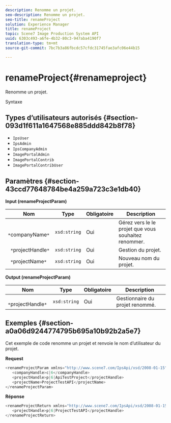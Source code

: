 ```yaml
---
description: Renomme un projet.
seo-description: Renomme un projet.
seo-title: renameProject
solution: Experience Manager
title: renameProject
topic: Scene7 Image Production System API
uuid: 6303c493-a6fe-4b32-80c3-947aba4190f7
translation-type: tm+mt
source-git-commit: 7bc7b3a86fbcdc57cfdc31745fae3afc06e44b15

---
```



# renameProject{#renameproject}

Renomme un projet.

Syntaxe

## Types d’utilisateurs autorisés {#section-093d1f611a1647568e885ddd842b8f78}

* `IpsUser`
* `IpsAdmin`
* `IpsCompanyAdmin`
* `ImagePortalAdmin`
* `ImagePortalContrib`
* `ImagePortalContribUser`

## Paramètres {#section-43ccd77648784be4a259a723c3e1db40}

**Input (renameProjectParam)**

| Nom | Type | Obligatoire | Description |
|---|---|---|---|
| ` *`companyName`*` | `xsd:string` | Oui | Gérez vers le le projet que vous souhaitez renommer. |
| ` *`projectHandle`*` | `xsd:string` | Oui | Gestion du projet. |
| ` *`projectName`*` | `xsd:string` | Oui | Nouveau nom du projet. |

**Output (renameProjectParam)**

| Nom | Type | Obligatoire | Description |
|---|---|---|---|
| ` *`projectHandle`*` | `xsd:string` | Oui | Gestionnaire du projet renommé. |

## Exemples {#section-a0a06d9244774795b695a10b92b2a5e7}

Cet exemple de code renomme un projet et renvoie le nom d’utilisateur du projet.

**Request**

```java
<renameProjectParam xmlns="http://www.scene7.com/IpsApi/xsd/2008-01-15">
   <companyHandle>c|6</companyHandle>
   <projectHandle>p|6|ApiTestProject</projectHandle>
   <projectName>ProjectTestAPI</projectName>
</renameProjectParam>
```

**Réponse**

```java
<renameProjectReturn xmlns="http://www.scene7.com/IpsApi/xsd/2008-01-15">
   <projectHandle>p|6|ProjectTestAPI</projectHandle>
</renameProjectReturn>
```

